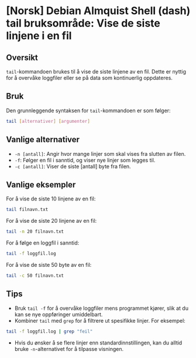 # [Norsk] Debian Almquist Shell (dash) tail bruksområde: Vise de siste linjene i en fil

## Oversikt
`tail`-kommandoen brukes til å vise de siste linjene av en fil. Dette er nyttig for å overvåke loggfiler eller se på data som kontinuerlig oppdateres.

## Bruk
Den grunnleggende syntaksen for `tail`-kommandoen er som følger:

```bash
tail [alternativer] [argumenter]
```

## Vanlige alternativer
- `-n [antall]`: Angir hvor mange linjer som skal vises fra slutten av filen.
- `-f`: Følger en fil i sanntid, og viser nye linjer som legges til.
- `-c [antall]`: Viser de siste [antall] byte fra filen.

## Vanlige eksempler
For å vise de siste 10 linjene av en fil:

```bash
tail filnavn.txt
```

For å vise de siste 20 linjene av en fil:

```bash
tail -n 20 filnavn.txt
```

For å følge en loggfil i sanntid:

```bash
tail -f loggfil.log
```

For å vise de siste 50 byte av en fil:

```bash
tail -c 50 filnavn.txt
```

## Tips
- Bruk `tail -f` for å overvåke loggfiler mens programmet kjører, slik at du kan se nye oppføringer umiddelbart.
- Kombiner `tail` med `grep` for å filtrere ut spesifikke linjer. For eksempel:

```bash
tail -f loggfil.log | grep "feil"
```

- Hvis du ønsker å se flere linjer enn standardinnstillingen, kan du alltid bruke `-n`-alternativet for å tilpasse visningen.